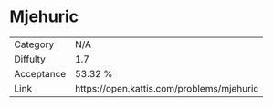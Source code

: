 # Mjehuric

<table>
    <tr>
        <td>Category</td>
        <td>N/A</td>
    </tr>
    <tr>
        <td>Diffulty</td>
        <td>1.7</td>
    </tr>
    <tr>
        <td>Acceptance</td>
        <td>53.32 %</td>
    </tr>
    <tr>
        <td>Link</td>
        <td>https://open.kattis.com/problems/mjehuric</td>
    </tr>
</table>